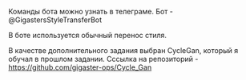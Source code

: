 Команды бота можно узнать в телеграме.
Бот - @GigastersStyleTransferBot

В боте используется обычный перенос стиля.

В качестве дополнительного задания выбран CycleGan, который я обучал в прошлом задании. Сссылка на репозиторий - https://github.com/gigaster-ops/Cycle_Gan
